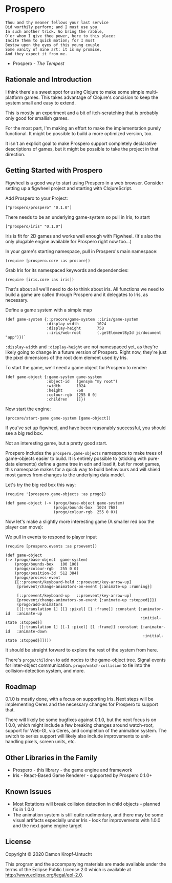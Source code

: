 # Prospero

```
Thou and thy meaner fellows your last service
Did worthily perform; and I must use you
In such another trick. Go bring the rabble,
O’er whom I give thee power, here to this place:
Incite them to quick motion; for I must
Bestow upon the eyes of this young couple
Some vanity of mine art: it is my promise,
And they expect it from me.
```
- Prospero - _The Tempest_

## Rationale and Introduction
I think there's a sweet spot for using Clojure to make some simple
multi-platform games.  This takes advantage of Clojure's concision to keep
the system small and easy to extend.

This is mostly an experiment and a bit of itch-scratching that is probably only
good for smallish games.

For the most part, I'm making an effort to make the implementation purely
functional.  It might be possible to build a more optimized version, too.

It isn't an explicit goal to make Prospero support completely declarative
descriptions of games, but it might be possible to take the project in
that direction.


## Getting Started with Prospero

Figwheel is a good way to start using Prospero in a web browser.  Consider
setting up a figwheel project and starting with ClojureScript.


Add Prospero to your Project:

```
["prospero/prospero" "0.1.0"]
```

There needs to be an underlying game-system so pull in Iris, to start

```
["prospero/iris" "0.1.0"]
```

Iris is fit for 2D games and works well enough with Figwheel.  (It's also the
only plugable engine available for Prospero right now too...)

In your game's starting namespace, pull in Prospero's main namespace:
```
(require [prospero.core :as procore])
```

Grab Iris for its namespaced keywords and dependencies:
````
(require [iris.core :as iris])
````

That's about all we'll need to do to think about iris.  All functions we need
to build a game are called through Prospero and it delegates to Iris, as
necessary.

Define a game system with a simple map
```
(def game-system {::procore/game-system ::iris/game-system
                  :display-width        1024
                  :display-height       758
                  ::iris/web-root       (.getElementById js/document "app")})`
```

`:display-width` and `:display-height` are not namespaced yet, as they're
likely going to change in a future version of Prospero.  Right now, they're just
the pixel dimensions of the root dom element used by Iris.

To start the game, we'll need a game object for Prospero to render:

````
(def game-object {:game-system game-system
                  :object-id   (gensym "my root")
                  :width       1024
                  :height      768
                  :colour-rgb  [255 0 0]
                  :children    []})
````

Now start the engine:
```
(procore/start-game game-system [game-object])
```

If you've set up figwheel, and have been reasonably successful, you should see a big red box.

Not an interesting game, but a pretty good start.

Prospero includes the `prospero.game-objects` namespace to make trees of game-objects easier to build.
It is entirely possible to (sticking with pure-data elements) define a game tree in edn and load it,
but for most games, this namespace makes for a quick way to build behaviours and will shield most games
from changes to the underlying data model.

Let's try the big red box this way:

```
(require '[prospero.game-objects :as progo])

(def game-object (-> (progo/base-object game-system)
                     (progo/bounds-box  1024 768)
                     (progo/colour-rgb  255 0 0))
```

Now let's make a slightly more interesting game
(A smaller red box the player can move):

We pull in events to respond to player input

```
(require [prospero.events :as proevent])
```

```
(def game-object
(-> (progo/base-object  game-system)
    (progo/bounds-box   100 100)
    (progo/colour-rgb   255 0 0)
    (progo/position-3d  512 384)
    (progo/process-event
    {[::proevent/keyboard-held ::proevent/key-arrow-up]
     [proevent/change-animators-on-event {:animate-up :running}]

     [::proevent/keyboard-up   ::proevent/key-arrow-up]
     [proevent/change-animators-on-event {:animate-up :stopped}]})
     (progo/add-animators
     [[[:translation 1] [[1 :pixel] [1 :frame]] :constant {:animator-id   :animate-up
                                                           :initial-state :stopped}]
      [[:translation 1] [[-1 :pixel] [1 :frame]] :constant {:animator-id   :animate-down
                                                            :initial-state :stopped}]])))
```

It should be straight forward to explore the rest of the system from here.

There's `progo/children` to add nodes to the game-object tree.  Signal events for inter-object communication.
`progo/watch-collision` to tie into the collision-detection system, and more.

## Roadmap
0.1.0 is mostly done, with a focus on supporting Iris.  Next steps will be implementing Ceres and the
necessary changes for Prospero to support that.

There will likely be some bugfixes against 0.1.0, but the next focus is on 1.0.0, which might include
a few breaking changes around watch-root, support for Web-GL via Ceres, and completion of the animation
system.  The switch to series support will likely also include improvements to
unit-handling pixels, screen units, etc.

## Other Libraries in the Family

 - Prospero - this library - the game engine and framework
 - Iris     - React-Based Game Renderer - supported by Prospero 0.1.0+


## Known Issues

 - Most Rotations will break collision detection in child objects - planned fix in 1.0.0
 - The animation system is still quite rudimentary, and there may be some visual artifacts
   especially under Iris - look for improvements with 1.0.0 and the next game engine target

## License

Copyright © 2020 Damon Kropf-Untucht

This program and the accompanying materials are made available under the
terms of the Eclipse Public License 2.0 which is available at
http://www.eclipse.org/legal/epl-2.0.
